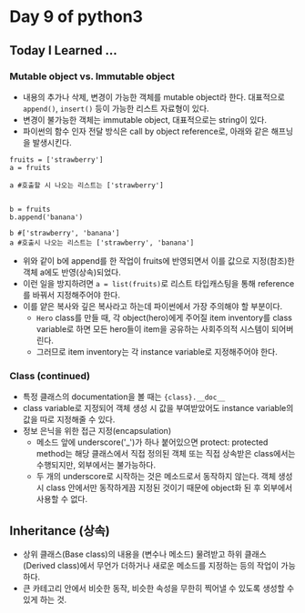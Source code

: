 # Day 9 of python3
## Today I Learned ...

### Mutable object vs. Immutable object

- 내용의 추가나 삭제, 변경이 가능한 객체를 mutable object라 한다. 대표적으로 `append()`, `insert()` 등이 가능한 리스트 자료형이 있다.
- 변경이 불가능한 객체는 immutable object, 대표적으로는 string이 있다.
- 파이썬의 함수 인자 전달 방식은 call by object reference로, 아래와 같은 해프닝을 발생시킨다.
```
fruits = ['strawberry']
a = fruits

a #호출할 시 나오는 리스트는 ['strawberry']


b = fruits
b.append('banana')

b #['strawberry', 'banana']
a #호출시 나오는 리스트는 ['strawberry', 'banana']
```
- 위와 같이 b에 append를 한 작업이 fruits에 반영되면서 이를 값으로 지정(참조)한 객체 a에도 반영(상속)되었다. 
- 이런 일을 방지하려면 `a = list(fruits)`로 리스트 타입캐스팅을 통해 reference를 바꿔서 지정해주어야 한다.
- 이를 얕은 복사와 깊은 복사라고 하는데 파이썬에서 가장 주의해야 할 부분이다.
  - `Hero` class를 만들 때, 각 object(hero)에게 주어질 item inventory를 class variable로 하면 모든 hero들이 item을 공유하는 사회주의적 시스템이 되어버린다. 
  - 그러므로 item inventory는 각 instance variable로 지정해주어야 한다.
### Class (continued)

- 특정 클래스의 documentation을 볼 때는 `{class}.__doc__`
- class variable로 지정되어 객체 생성 시 값을 부여받았어도 instance variable의 값을 따로 지정해줄 수 있다. 
- 정보 은닉을 위한 접근 지정(encapsulation)
  - 메소드 앞에 underscore('_')가 하나 붙어있으면 protect: protected method는 해당 클래스에서 직접 정의된 객체 또는 직접 상속받은 class에서는 수행되지만, 외부에서는 불가능하다. 
  - 두 개의 underscore로 시작하는 것은 메소드로서 동작하지 않는다. 객체 생성 시 class 안에서만 동작하게끔 지정된 것이기 때문에 object화 된 후 외부에서 사용할 수 없다. 

## Inheritance (상속)
- 상위 클래스(Base class)의 내용을 (변수나 메소드) 물려받고 하위 클래스(Derived class)에서 무언가 더하거나 새로운 메소드를 지정하는 등의 작업이 가능하다.
- 큰 카테고리 안에서 비슷한 동작, 비슷한 속성을 무한히 찍어낼 수 있도록 생성할 수 있게 하는 것.

